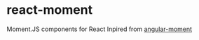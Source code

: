 # react-moment
Moment.JS components for React
Inpired from [angular-moment](https://github.com/urish/angular-moment)
